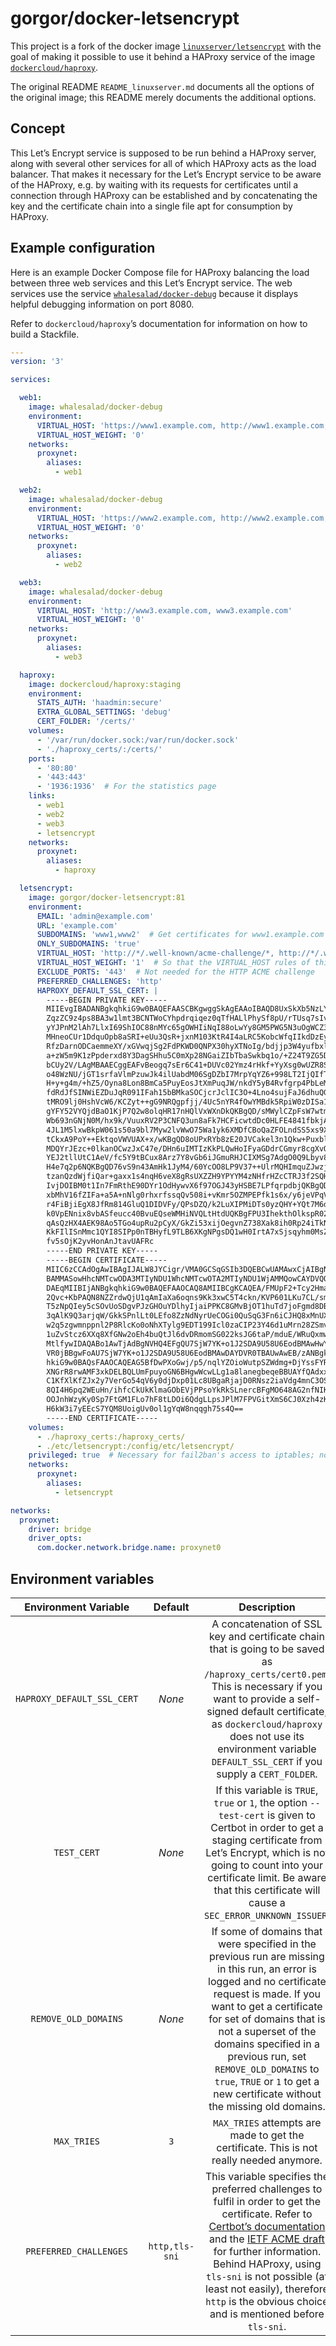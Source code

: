 # gorgor/docker-letsencrypt

This project is a fork of the docker image [`linuxserver/letsencrypt`](https://hub.docker.com/r/linuxserver/letsencrypt/) with the goal of making it possible to use it behind a HAProxy service of the image [`dockercloud/haproxy`](https://hub.docker.com/r/dockercloud/haproxy/).

The original README `README_linuxserver.md` documents all the options of the original image; this README merely documents the additional options.

## Concept

This Let’s Encrypt service is supposed to be run behind a HAProxy server, along with several other services for all of which HAProxy acts as the load balancer.
That makes it necessary for the Let’s Encrypt service to be aware of the HAProxy, e.g. by waiting with its requests for certificates until a connection through HAProxy can be established and by concatenating the key and the certificate chain into a single file apt for consumption by HAProxy.

## Example configuration

Here is an example Docker Compose file for HAProxy balancing the load between three web services and this Let’s Encrypt service.
The web services use the service [`whalesalad/docker-debug`](https://hub.docker.com/r/whalesalad/docker-debug/) because it displays helpful debugging information on port 8080.

Refer to `dockercloud/haproxy`’s documentation for information on how to build a Stackfile.

```yaml
---
version: '3'

services:

  web1:
    image: whalesalad/docker-debug
    environment:
      VIRTUAL_HOST: 'https://www1.example.com, http://www1.example.com, www1.example.com'
      VIRTUAL_HOST_WEIGHT: '0'
    networks:
      proxynet:
        aliases:
          - web1

  web2:
    image: whalesalad/docker-debug
    environment:
      VIRTUAL_HOST: 'https://www2.example.com, http://www2.example.com, www2.example.com'
      VIRTUAL_HOST_WEIGHT: '0'
    networks:
      proxynet:
        aliases:
          - web2

  web3:
    image: whalesalad/docker-debug
    environment:
      VIRTUAL_HOST: 'http://www3.example.com, www3.example.com'
      VIRTUAL_HOST_WEIGHT: '0'
    networks:
      proxynet:
        aliases:
          - web3

  haproxy:
    image: dockercloud/haproxy:staging
    environment:
      STATS_AUTH: 'haadmin:secure'
      EXTRA_GLOBAL_SETTINGS: 'debug'
      CERT_FOLDER: '/certs/'
    volumes:
      - '/var/run/docker.sock:/var/run/docker.sock'
      - './haproxy_certs/:/certs/'
    ports:
      - '80:80'
      - '443:443'
      - '1936:1936'  # For the statistics page
    links:
      - web1
      - web2
      - web3
      - letsencrypt
    networks:
      proxynet:
        aliases:
          - haproxy

  letsencrypt:
    image: gorgor/docker-letsencrypt:81
    environment:
      EMAIL: 'admin@example.com'
      URL: 'example.com'
      SUBDOMAINS: 'www1,www2'  # Get certificates for www1.example.com and www2.example.com
      ONLY_SUBDOMAINS: 'true'
      VIRTUAL_HOST: 'http://*/.well-known/acme-challenge/*, http://*/.well-known/acme-challenge'
      VIRTUAL_HOST_WEIGHT: '1'  # So that the VIRTUAL_HOST rules of this service have preference over those of the other services; cf. dockercloud/haproxy documentation
      EXCLUDE_PORTS: '443'  # Not needed for the HTTP ACME challenge
      PREFERRED_CHALLENGES: 'http'
      HAPROXY_DEFAULT_SSL_CERT: |
        -----BEGIN PRIVATE KEY-----
        MIIEvgIBADANBgkqhkiG9w0BAQEFAASCBKgwggSkAgEAAoIBAQD8UxSkXb5NzLYe
        ZqzZC9z4ps8BA3w1lmt3BCNTWoCYhpdrqiqez0qTfHALlPhySf8pU/rTUsq7sIv+
        yYJPnM2lAh7LlxI69ShIOC88nMYc65gOWHIiNqI88oLwYy8GM5PWG5N3uOgWCZ3w
        MHneoCUr1DdquOpb8aSRI+eUu3QsR+jxnM103KtR4I4aLRC5KobcWfqIIkdDzEyd
        RfzDarnODCaemmeXY/xGVwqjSg2FdPKWD0QNPX30hyXTNoIg/bdjjp3W4yufbxlK
        a+zW5m9K1zPpderxd8Y3DagSHhu5C0mXp28NGaiZIbTbaSwkbq1o/+Z24T9ZG5DG
        bCUy2V/LAgMBAAECggEAFvBeogq7sEr6C41+DUVc02Ymz4rHkf+YyXsg0wUZR8SE
        o48WzNU/jGT1srfaVlmPzuwJk4ilUabdM06SgDZbI7MrpYqYZ6+998LT2IjQIfTx
        H+y+g4m/+hZ5/Oyna8Lon8BmCa5PuyEosJtXmPuqJW/nkdY5yB4Rvfgrp4PbLeM1
        fdRdJfSINWiEZDuJqR091IFah15bBMkaSOCjcrJclIC3O+4Lno4sujFaJ6dhuQGW
        tMRO9lj0HshVcW6/KCZyt++gG9NRQgpfjj/4Uc5nYR4fOwYMBdk5RpiW0zDISa1N
        gYFY52VYQjdBaO1KjP7Q2w8olqHR17nHQlVxWXnDkQKBgQD/sMWylCZpFsW7wtmh
        Wb693nGNjN0M/hx9k/VuuxRV2P3CNFQ3un8aFk7HCFicwtdDc0HLFE4841fbkjAS
        4JL1M5lxwBkpW061s50a9bl7Myw2lvWwO75Wa1yk6XMDfCBoQaZFOLndSS5xs9Xn
        tCkxA9PoY++EktqoVWVUAX+x/wKBgQD8oUPxRYb8zE20JVCakel3n1Qkw+Puxbl5
        MDQYrJEzc+0lkanOCwzJxC47e/DHn6uIMTIzKkPLQwHoIFyaGDdrCGmyr8cgXvQ8
        YEJ2tllUtC1AeV/fc5Y9tBCux8Arz7Y8vGb6iJGmuRHJCIXMSg7AdgO0Q9Lbyv8K
        H4e7q2p6NQKBgQD76vS9n43AmHk1JyM4/60YcOO8LP9V37++UlrMQHImquZJwzj+
        tzanQzdWjfiQar+gaxx1s4nqH6veX8gRsUXZZH9YPYYM4zNHfrHZcCTRJ3f2SQHE
        IvjDOIBM0t1In7FmRthE90DYr1OdHywvX6f97OGJ43yHSBE7LPfqrpdbjQKBgQDW
        xbMhV16fZIFa+a5A+nNlg0rhxrfssqQv508i+vKmr5OZMPEPfk1s6x/y6jeVPqVx
        r4FiBjiEgX8JfRm814GluQ1DIDVFy/QPsDZQ/k2LuXIPMiDTs0yzQHY+YQt7M6dW
        k0VpENnix8vbASfeucc40BvuEQseWMHiNVQLtHtdUQKBgFPU3IhekthOlkspR02x
        qAsQzHX4AEK98Ao5TGo4upRu2pCyX/GkZi53xijOegvnZ738Xak8ih0Rp24iTkNT
        KkFIlISnMmc1QYI8SIPp0nTBHyfL9TLB6XKgNPgsDQ1wH0IrtA7xSjsqyhm0MsZr
        fv5sOjK2yvHonAnJtavUAFRc
        -----END PRIVATE KEY-----
        -----BEGIN CERTIFICATE-----
        MIIC6zCCAdOgAwIBAgIJALW8JYCigr/VMA0GCSqGSIb3DQEBCwUAMAwxCjAIBgNV
        BAMMASowHhcNMTcwODA3MTIyNDU1WhcNMTcwOTA2MTIyNDU1WjAMMQowCAYDVQQD
        DAEqMIIBIjANBgkqhkiG9w0BAQEFAAOCAQ8AMIIBCgKCAQEA/FMUpF2+Tcy2Hmas
        2Qvc+KbPAQN8NZZrdwQjU1qAmIaXa6oqns9Kk3xwC5T4ckn/KVP601LKu7CL/smC
        T5zNpQIey5cSOvUoSDgvPJzGHOuYDlhyIjaiPPKC8GMvBjOT1huTd7joFgmd8DB5
        3qAlK9Q3arjqW/GkkSPnlLt0LEfo8ZzNdNyrUeCOGi0QuSqG3Fn6iCJHQ8xMnUX8
        w2q5zgwmnppnl2P8RlcKo0oNhXTylg9EDT199Icl0zaCIP23Y46d1uMrn28ZSmvs
        1uZvStcz6XXq8XfGNw2oEh4buQtJl6dvDRmomSG022ksJG6taP/mduE/WRuQxmwl
        MtlfywIDAQABo1AwTjAdBgNVHQ4EFgQU7SjW7YK+o1J2SDA9U58U6EodBMAwHwYD
        VR0jBBgwFoAU7SjW7YK+o1J2SDA9U58U6EodBMAwDAYDVR0TBAUwAwEB/zANBgkq
        hkiG9w0BAQsFAAOCAQEAG5BfDwPXoGwj/p5/nqlYZOioWutpSZWdmg+DjYssFYRJ
        XNGrR8rwAMF3xkDELBQLUmFpuyoGN6BHgwWcwLLg1a8lanegbeqeBBUAYfQAdxxJ
        C1KfXlKfZJx2y7VerGo54qV6y0djDxp01Lc8UBgaRjajD0RNsz2iaVdg4mnC3OSH
        8QI4H6pq2WEuHn/ihfcCkUkKlmaGObEVjPPsoYkRkSLnercBFgMO648AG2nfNIKh
        OOJnhWzyKy0Sp7FtGM1FLo7hF8tLDOi6QdgLLpsJPlM7FPVGitXmS6CJ0Xzh4zK5
        H6kW3i7yEEcS7YQM8UoigUv0ol1gYqW8nqqgh75s4Q==
        -----END CERTIFICATE-----
    volumes:
      - ./haproxy_certs:/haproxy_certs/
      - ./etc/letsencrypt:/config/etc/letsencrypt/
    privileged: true  # Necessary for fail2ban's access to iptables; not necessary if fail2ban is not used
    networks:
      proxynet:
        aliases:
          - letsencrypt

networks:
  proxynet:
    driver: bridge
    driver_opts:
      com.docker.network.bridge.name: proxynet0
```

## Environment variables

|Environment Variable|Default|Description|
|:------------------:|:-----:|:---------:|
|`HAPROXY_DEFAULT_SSL_CERT`|*None*|A concatenation of SSL key and certificate chain that is going to be saved as `/haproxy_certs/cert0.pem`. This is necessary if you want to provide a self-signed default certificate, as `dockercloud/haproxy` does not use its environment variable `DEFAULT_SSL_CERT` if you supply a `CERT_FOLDER`.|
|`TEST_CERT`|*None*|If this variable is `TRUE`, `true` or `1`, the option `--test-cert` is given to Certbot in order to get a staging certificate from Let’s Encrypt, which is not going to count into your certificate limit. Be aware that this certificate will cause a `SEC_ERROR_UNKNOWN_ISSUER`.|
|`REMOVE_OLD_DOMAINS`|*None*|If some of domains that were specified in the previous run are missing in this run, an error is logged and no certificate request is made. If you want to get a certificate for set of domains that is not a superset of the domains specified in a previous run, set `REMOVE_OLD_DOMAINS` to `true`, `TRUE` or `1` to get a new certificate without the missing old domains.|
|`MAX_TRIES`|`3`|`MAX_TRIES` attempts are made to get the certificate. This is not really needed anymore.|
|`PREFERRED_CHALLENGES`|`http,tls-sni`|This variable specifies the preferred challenges to fulfil in order to get the certificate. Refer to [Certbot’s documentation](https://certbot.eff.org/docs/using.html#getting-certificates-and-choosing-plugins) and the [IETF ACME draft](https://tools.ietf.org/html/draft-ietf-acme-acme-07#section-8) for further information. Behind HAProxy, using `tls-sni` is not possible (at least not easily), therefore `http` is the obvious choice and is mentioned before `tls-sni`.|
